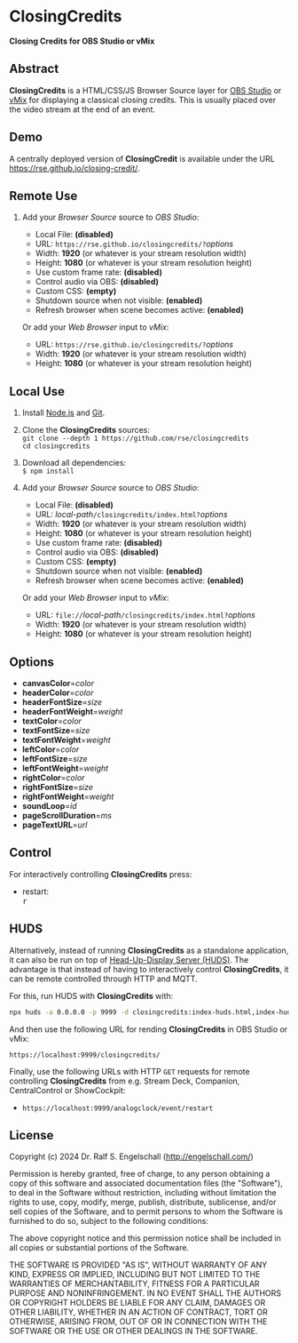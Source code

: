 
ClosingCredits
==============

**Closing Credits for OBS Studio or vMix**

Abstract
--------

**ClosingCredits** is a HTML/CSS/JS Browser Source layer for [OBS
Studio](http://obsproject.com/) or [vMix](https://www.vmix.com/) for
displaying a classical closing credits. This is usually placed over
the video stream at the end of an event.

Demo
----

A centrally deployed version of **ClosingCredit** is available under
the URL https://rse.github.io/closing-credit/.

Remote Use
----------

1. Add your *Browser Source* source to *OBS Studio*:

   - Local File: **(disabled)**
   - URL: `https://rse.github.io/closingcredits/?`*options*
   - Width: **1920** (or whatever is your stream resolution width)
   - Height: **1080** (or whatever is your stream resolution height)
   - Use custom frame rate: **(disabled)**
   - Control audio via OBS: **(disabled)**
   - Custom CSS: **(empty)**
   - Shutdown source when not visible: **(enabled)**
   - Refresh browser when scene becomes active: **(enabled)**

   Or add your *Web Browser* input to *vMix*:

   - URL: `https://rse.github.io/closingcredits/?`*options*
   - Width: **1920** (or whatever is your stream resolution width)
   - Height: **1080** (or whatever is your stream resolution height)

Local Use
---------

1. Install [Node.js](https://nodejs.org/) and [Git](https://git-scm.com/).

2. Clone the **ClosingCredits** sources:<br/>
   `git clone --depth 1 https://github.com/rse/closingcredits`<br/>
   `cd closingcredits`<br/>

3. Download all dependencies:<br/>
   `$ npm install`

4. Add your *Browser Source* source to *OBS Studio*:

   - Local File: **(disabled)**
   - URL: *local-path*`/closingcredits/index.html?`*options*
   - Width: **1920** (or whatever is your stream resolution width)
   - Height: **1080** (or whatever is your stream resolution height)
   - Use custom frame rate: **(disabled)**
   - Control audio via OBS: **(disabled)**
   - Custom CSS: **(empty)**
   - Shutdown source when not visible: **(enabled)**
   - Refresh browser when scene becomes active: **(enabled)**

   Or add your *Web Browser* input to *vMix*:

   - URL: `file://`*local-path*`/closingcredits/index.html?`*options*
   - Width: **1920** (or whatever is your stream resolution width)
   - Height: **1080** (or whatever is your stream resolution height)

Options
-------

- **canvasColor**=*color*
- **headerColor**=*color*
- **headerFontSize**=*size*
- **headerFontWeight**=*weight*
- **textColor**=*color*
- **textFontSize**=*size*
- **textFontWeight**=*weight*
- **leftColor**=*color*
- **leftFontSize**=*size*
- **leftFontWeight**=*weight*
- **rightColor**=*color*
- **rightFontSize**=*size*
- **rightFontWeight**=*weight*
- **soundLoop**=*id*
- **pageScrollDuration**=*ms*
- **pageTextURL**=*url*

Control
-------

For interactively controlling **ClosingCredits** press:

- restart:<br/>
  <kbd>r</kbd>

HUDS
----

Alternatively, instead of running **ClosingCredits** as a standalone
application, it can also be run on top of [Head-Up-Display Server
(HUDS)](https://github.com/rse/huds). The advantage is that instead
of having to interactively control **ClosingCredits**, it can be remote
controlled through HTTP and MQTT.

For this, run HUDS with **ClosingCredits** with:

```sh
npx huds -a 0.0.0.0 -p 9999 -d closingcredits:index-huds.html,index-huds.yaml
```

And then use the following URL for rending **ClosingCredits** in OBS Studio or vMix:

`https://localhost:9999/closingcredits/`

Finally, use the following URLs with HTTP `GET` requests for remote
controlling **ClosingCredits** from e.g. Stream Deck, Companion,
CentralControl or ShowCockpit:

- `https://localhost:9999/analogclock/event/restart`

License
-------

Copyright (c) 2024 Dr. Ralf S. Engelschall (http://engelschall.com/)

Permission is hereby granted, free of charge, to any person obtaining
a copy of this software and associated documentation files (the
"Software"), to deal in the Software without restriction, including
without limitation the rights to use, copy, modify, merge, publish,
distribute, sublicense, and/or sell copies of the Software, and to
permit persons to whom the Software is furnished to do so, subject to
the following conditions:

The above copyright notice and this permission notice shall be included
in all copies or substantial portions of the Software.

THE SOFTWARE IS PROVIDED "AS IS", WITHOUT WARRANTY OF ANY KIND,
EXPRESS OR IMPLIED, INCLUDING BUT NOT LIMITED TO THE WARRANTIES OF
MERCHANTABILITY, FITNESS FOR A PARTICULAR PURPOSE AND NONINFRINGEMENT.
IN NO EVENT SHALL THE AUTHORS OR COPYRIGHT HOLDERS BE LIABLE FOR ANY
CLAIM, DAMAGES OR OTHER LIABILITY, WHETHER IN AN ACTION OF CONTRACT,
TORT OR OTHERWISE, ARISING FROM, OUT OF OR IN CONNECTION WITH THE
SOFTWARE OR THE USE OR OTHER DEALINGS IN THE SOFTWARE.

